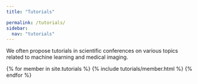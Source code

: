 ```yaml
---
title: "Tutorials"

permalink: /tutorials/
sidebar:
  nav: "tutorials"
---
```


We often propose tutorials in scientific conferences on various topics related to machine learning and medical imaging. 

{% for member in site.tutorials %}
    {% include tutorials/member.html %}
{% endfor %}